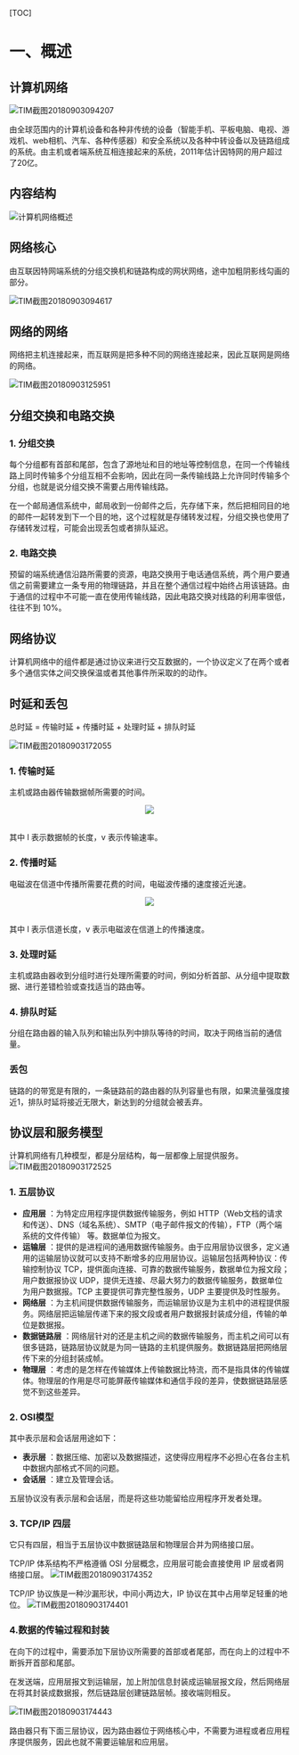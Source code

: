 

[TOC]



# 一、概述

## 计算机网络

 ![TIM截图20180903094207](./img/TIM截图20180903094207.png)

由全球范围内的计算机设备和各种非传统的设备（智能手机、平板电脑、电视、游戏机、web相机、汽车、各种传感器）和安全系统以及各种中转设备以及链路组成的系统。由主机或者端系统互相连接起来的系统，2011年估计因特网的用户超过了20亿。





## 内容结构

![计算机网络概述](./img/计算机网络概述.png)





## 网络核心



由互联因特网端系统的分组交换机和链路构成的网状网络，途中加粗阴影线勾画的部分。

![TIM截图20180903094617](./img/TIM截图20180903094617.png)



## 网络的网络

网络把主机连接起来，而互联网是把多种不同的网络连接起来，因此互联网是网络的网络。

![TIM截图20180903125951](./img/TIM截图20180903125951.png)





## 分组交换和电路交换

### 1. 分组交换

每个分组都有首部和尾部，包含了源地址和目的地址等控制信息，在同一个传输线路上同时传输多个分组互相不会影响，因此在同一条传输线路上允许同时传输多个分组，也就是说分组交换不需要占用传输线路。

在一个邮局通信系统中，邮局收到一份邮件之后，先存储下来，然后把相同目的地的邮件一起转发到下一个目的地，这个过程就是存储转发过程，分组交换也使用了存储转发过程，可能会出现丢包或者排队延迟。

### 2. 电路交换

预留的端系统通信沿路所需要的资源，电路交换用于电话通信系统，两个用户要通信之前需要建立一条专用的物理链路，并且在整个通信过程中始终占用该链路。由于通信的过程中不可能一直在使用传输线路，因此电路交换对线路的利用率很低，往往不到 10%。

## 网络协议

计算机网络中的组件都是通过协议来进行交互数据的，一个协议定义了在两个或者多个通信实体之间交换保温或者其他事件所采取的的动作。

## 时延和丢包

总时延 = 传输时延 + 传播时延 + 处理时延 + 排队时延

![TIM截图20180903172055](./img/TIM截图20180903172055.png)



### 1. 传输时延

主机或路由器传输数据帧所需要的时间。

<div align="center"><img src="https://latex.codecogs.com/gif.latex?delay=\frac{l(bit)}{v(bit/s)}"/></div> <br>

其中 l 表示数据帧的长度，v 表示传输速率。

### 2. 传播时延

电磁波在信道中传播所需要花费的时间，电磁波传播的速度接近光速。

<div align="center"><img src="https://latex.codecogs.com/gif.latex?delay=\frac{l(m)}{v(m/s)}"/></div> <br>

其中 l 表示信道长度，v 表示电磁波在信道上的传播速度。

### 3. 处理时延

主机或路由器收到分组时进行处理所需要的时间，例如分析首部、从分组中提取数据、进行差错检验或查找适当的路由等。

### 4. 排队时延

分组在路由器的输入队列和输出队列中排队等待的时间，取决于网络当前的通信量。

### 丢包

链路的的带宽是有限的，一条链路前的路由器的队列容量也有限，如果流量强度接近1，排队时延将接近无限大，新达到的分组就会被丢弃。

## 协议层和服务模型

计算机网络有几种模型，都是分层结构，每一层都像上层提供服务。
![TIM截图20180903172525](./img/TIM截图20180903172525.png)

### 1. 五层协议

- **应用层** ：为特定应用程序提供数据传输服务，例如 HTTP（Web文档的请求和传送）、DNS（域名系统）、SMTP（电子邮件报文的传输），FTP（两个端系统的文件传输） 等。数据单位为报文。
- **运输层** ：提供的是进程间的通用数据传输服务。由于应用层协议很多，定义通用的运输层协议就可以支持不断增多的应用层协议。运输层包括两种协议：传输控制协议 TCP，提供面向连接、可靠的数据传输服务，数据单位为报文段；用户数据报协议 UDP，提供无连接、尽最大努力的数据传输服务，数据单位为用户数据报。TCP 主要提供可靠完整性服务，UDP 主要提供及时性服务。
- **网络层** ：为主机间提供数据传输服务，而运输层协议是为主机中的进程提供服务。网络层把运输层传递下来的报文段或者用户数据报封装成分组，传输的单位是数据报。
- **数据链路层** ：网络层针对的还是主机之间的数据传输服务，而主机之间可以有很多链路，链路层协议就是为同一链路的主机提供服务。数据链路层把网络层传下来的分组封装成帧。
- **物理层** ：考虑的是怎样在传输媒体上传输数据比特流，而不是指具体的传输媒体。物理层的作用是尽可能屏蔽传输媒体和通信手段的差异，使数据链路层感觉不到这些差异。

### 2. OSI模型
其中表示层和会话层用途如下：

- **表示层** ：数据压缩、加密以及数据描述，这使得应用程序不必担心在各台主机中数据内部格式不同的问题。
- **会话层** ：建立及管理会话。

五层协议没有表示层和会话层，而是将这些功能留给应用程序开发者处理。

### 3. TCP/IP 四层

它只有四层，相当于五层协议中数据链路层和物理层合并为网络接口层。

TCP/IP 体系结构不严格遵循 OSI 分层概念，应用层可能会直接使用 IP 层或者网络接口层。
![TIM截图20180903174352](./img/TIM截图20180903174352.png)

TCP/IP 协议族是一种沙漏形状，中间小两边大，IP 协议在其中占用举足轻重的地位。
![TIM截图20180903174401](./img/TIM截图20180903174401.png)

### 4.数据的传输过程和封装

在向下的过程中，需要添加下层协议所需要的首部或者尾部，而在向上的过程中不断拆开首部和尾部。

在发送端，应用层报文到运输层，加上附加信息封装成运输层报文段，然后网络层在将其封装成数据报，然后链路层创建链路层帧。接收端则相反。



![TIM截图20180903174443](./img/TIM截图20180903174443.png)

路由器只有下面三层协议，因为路由器位于网络核心中，不需要为进程或者应用程序提供服务，因此也就不需要运输层和应用层。
